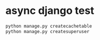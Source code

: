 # async django test

```bash
python manage.py createcachetable
python manage.py createsuperuser
```
